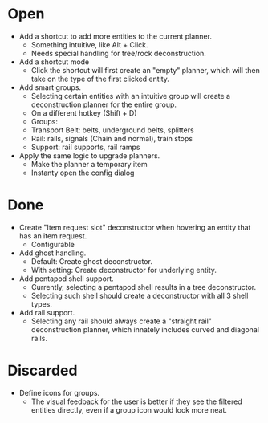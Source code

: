 # Open

- Add a shortcut to add more entities to the current planner.
    - Something intuitive, like Alt + Click.
    - Needs special handling for tree/rock deconstruction.
- Add a shortcut mode
    - Click the shortcut will first create an "empty" planner, which will then take on the type of the first clicked
      entity.
- Add smart groups.
  - Selecting certain entities with an intuitive group will create a deconstruction planner for the entire group.
  - On a different hotkey (Shift + D)
  - Groups:
  - Transport Belt: belts, underground belts, splitters
  - Rail: rails, signals (Chain and normal), train stops
  - Support: rail supports, rail ramps
- Apply the same logic to upgrade planners.
  - Make the planner a temporary item
  - Instanty open the config dialog

# Done

- Create "Item request slot" deconstructor when hovering an entity that has an item request.
    - Configurable
- Add ghost handling.
    - Default: Create ghost deconstructor.
    - With setting: Create deconstructor for underlying entity.
- Add pentapod shell support.
    - Currently, selecting a pentapod shell results in a tree deconstructor.
    - Selecting such shell should create a deconstructor with all 3 shell types.
- Add rail support.
    - Selecting any rail should always create a "straight rail" deconstruction planner, which innately includes curved
      and diagonal rails.

# Discarded

- Define icons for groups.
    - The visual feedback for the user is better if they see the filtered entities directly,
      even if a group icon would look more neat.
